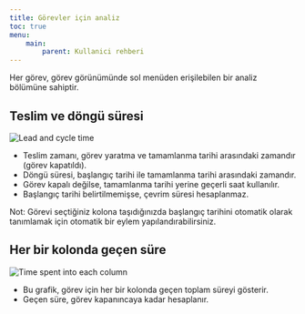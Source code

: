 ```yaml
---
title: Görevler için analiz
toc: true
menu:
    main:
        parent: Kullanici rehberi
---
```


Her görev, görev görünümünde sol menüden erişilebilen bir analiz bölümüne sahiptir.

Teslim ve döngü süresi
----------------------

![Lead and cycle time](/images/v1/task-lead-cycle-time.png)

- Teslim zamanı, görev yaratma ve tamamlanma tarihi arasındaki zamandır (görev kapatıldı).
- Döngü süresi, başlangıç tarihi ile tamamlanma tarihi arasındaki zamandır.
- Görev kapalı değilse, tamamlanma tarihi yerine geçerli saat kullanılır.
- Başlangıç tarihi belirtilmemişse, çevrim süresi hesaplanmaz.

Not: Görevi seçtiğiniz kolona taşıdığınızda başlangıç tarihini otomatik olarak tanımlamak için otomatik bir eylem yapılandırabilirsiniz.

Her bir kolonda geçen süre
--------------------------

![Time spent into each column](/images/v1/time-into-each-column.png)

- Bu grafik, görev için her bir kolonda geçen toplam süreyi gösterir.
- Geçen süre, görev kapanıncaya kadar hesaplanır.
